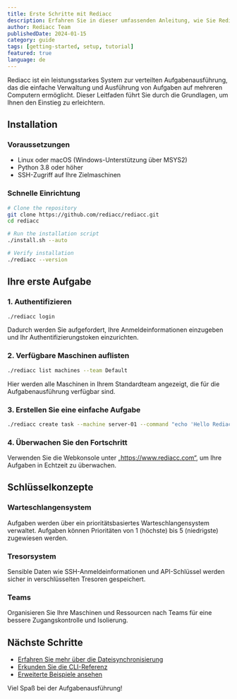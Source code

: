 ```yaml
---
title: Erste Schritte mit Rediacc
description: Erfahren Sie in dieser umfassenden Anleitung, wie Sie Rediacc in nur wenigen Minuten einrichten und verwenden.
author: Rediacc Team
publishedDate: 2024-01-15
category: guide
tags: [getting-started, setup, tutorial]
featured: true
language: de
---
```


Rediacc ist ein leistungsstarkes System zur verteilten Aufgabenausführung, das die einfache Verwaltung und Ausführung von Aufgaben auf mehreren Computern ermöglicht. Dieser Leitfaden führt Sie durch die Grundlagen, um Ihnen den Einstieg zu erleichtern.

## Installation

### Voraussetzungen 
- Linux oder macOS (Windows-Unterstützung über MSYS2) 
- Python 3.8 oder höher 
- SSH-Zugriff auf Ihre Zielmaschinen

### Schnelle Einrichtung

```bash
# Clone the repository
git clone https://github.com/rediacc/rediacc.git
cd rediacc

# Run the installation script
./install.sh --auto

# Verify installation
./rediacc --version
```

## Ihre erste Aufgabe

### 1. Authentifizieren

```bash
./rediacc login
```

Dadurch werden Sie aufgefordert, Ihre Anmeldeinformationen einzugeben und Ihr Authentifizierungstoken einzurichten.

### 2. Verfügbare Maschinen auflisten

```bash
./rediacc list machines --team Default
```

Hier werden alle Maschinen in Ihrem Standardteam angezeigt, die für die Aufgabenausführung verfügbar sind.

### 3. Erstellen Sie eine einfache Aufgabe

```bash
./rediacc create task --machine server-01 --command "echo 'Hello Rediacc!'"
```

### 4. Überwachen Sie den Fortschritt

Verwenden Sie die Webkonsole unter „https://www.rediacc.com“, um Ihre Aufgaben in Echtzeit zu überwachen.

## Schlüsselkonzepte

### Warteschlangensystem 
Aufgaben werden über ein prioritätsbasiertes Warteschlangensystem verwaltet. Aufgaben können Prioritäten von 1 (höchste) bis 5 (niedrigste) zugewiesen werden.

### Tresorsystem 
Sensible Daten wie SSH-Anmeldeinformationen und API-Schlüssel werden sicher in verschlüsselten Tresoren gespeichert.

### Teams 
Organisieren Sie Ihre Maschinen und Ressourcen nach Teams für eine bessere Zugangskontrolle und Isolierung.

## Nächste Schritte

- [Erfahren Sie mehr über die Dateisynchronisierung](/docs/file-sync) 
- [Erkunden Sie die CLI-Referenz](/docs/cli-reference) 
- [Erweiterte Beispiele ansehen](/blog/advanced-task-workflows)

Viel Spaß bei der Aufgabenausführung!
